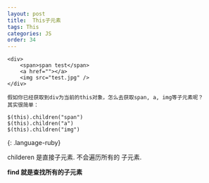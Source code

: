 ```yaml
---
layout: post
title:  This子元素
tags: This
categories: JS
order: 34
---
```



~~~
<div>
    <span>span test</span>
    <a href=""></a>
    <img src="test.jpg" />
</div>

假如你已经获取到div为当前的this对象，怎么去获取span, a, img等子元素呢？
其实很简单：

$(this).children("span")
$(this).children("a")
$(this).children("img")
~~~
{: .language-ruby}


childeren 是直接子元素. 不会遍历所有的 子元素.


**find 就是查找所有的子元素**


